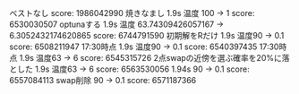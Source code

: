 ベストなし score: 1986042990
焼きなまし 1.9s 温度 100 -> 1 score: 6530030507
optunaする 1.9s 温度 63.74309426057167 -> 6.3052432174620865 score: 6744791590
初期解をRだけ 1.9s 温度90 -> 0.1 score: 6508211947
17:30時点 1.9s 温度90 -> 0.1 score: 6540397435
17:30時点 1.9s 温度63 -> 6 score: 6545315726
2点swapの近傍を選ぶ確率を20%に落とした 1.9s 温度63 -> 6 score: 6563530056
1.94s 90 -> 0.1 score: 6557084113
swap削除 90 -> 0.1 score: 6571187366
